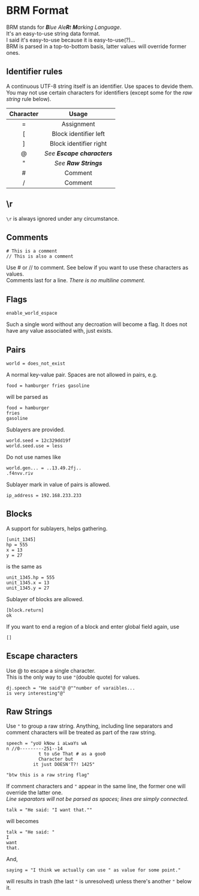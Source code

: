 # BRM Format

BRM stands for _**B**lue Ale**R**t **M**arking Language_.  
It's an easy-to-use string data format.  
I said it's easy-to-use because it is easy-to-use(?)...  
BRM is parsed in a top-to-bottom basis, latter values will override former ones.

## Identifier rules

A continuous UTF-8 string itself is an identifier. Use spaces to devide them.  
You may not use certain characters for identifiers (except some for the _raw string_ rule below).

|Character|Usage|
|:-:|:-:|
|=|Assignment|
|[|Block identifier left|
|]|Block identifier right|
|@|_See **Escape characters**_|
|"|_See **Raw Strings**_|
|#|Comment|
|/|Comment|

## \r

`\r` is always ignored under any circumstance.

## Comments

    # This is a comment
    // This is also a comment

Use # or // to comment. See below if you want to use these characters as values.  
Comments last for a line. _There is no multiline comment._

## Flags

    enable_world_espace

Such a single word without any decroation will become a flag. It does not have any value
associated with, just exists.

## Pairs

    world = does_not_exist

A normal key-value pair. Spaces are not allowed in pairs, e.g.

    food = hamburger fries gasoline

will be parsed as

    food = hamburger
    fries
    gasoline

Sublayers are provided.

    world.seed = 12c329dd19f
    world.seed.use = less

Do not use names like

    world.gen... = ..13.49.2fj..
    .f4nvv.riv

Sublayer mark in value of pairs is allowed.

    ip_address = 192.168.233.233

## Blocks

A support for sublayers, helps gathering.

    [unit_1345]
    hp = 555
    x = 13
    y = 27

is the same as

    unit_1345.hp = 555
    unit_1345.x = 13
    unit_1345.y = 27

Sublayer of blocks are allowed.

    [block.return]
    ok

If you want to end a region of a block and enter global field again, use

    []

## Escape characters

Use @ to escape a single character.  
This is the only way to use `"`(double quote) for values.  

    dj.speech = "He said"@ @""number of varaibles...
    is very interesting"@"

## Raw Strings

Use `"` to group a raw string. Anything, including line separators and comment characters will be
treated as part of the raw string.

    speech = "yoU kNow i aLwaYs wA
    n //0---------251--14
                t to uSe That # as a goo0
                Character but
              it just DOESN'T?! 1425"

    "btw this is a raw string flag"

If comment characters and `"` appear in the same line, the former one will override the latter one.  
_Line separators will not be parsed as spaces; lines are simply connected._

    talk = "He said: "I want that.""

will becomes

    talk = "He said: "
    I
    want
    that.

And,

    saying = "I think we actually can use " as value for some point."

will results in trash (the last `"` is unresolved) unless there's another `"` below it.
